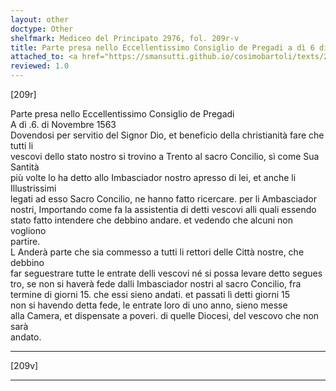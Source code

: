 ```yaml
---
layout: other
doctype: Other
shelfmark: Mediceo del Principato 2976, fol. 209r-v
title: Parte presa nello Eccellentissimo Consiglio de Pregadi a dì 6 di Novembre 1563
attached_to: <a href="https://smansutti.github.io/cosimobartoli/texts/2976_090/">2976_090</a>
reviewed: 1.0
---
```


[209r]  
  
  
Parte presa nello Eccellentissimo Consiglio de Pregadi  
A dì .6. di Novembre 1563  
Dovendosi per servitio del Signor Dio, et beneficio della christianità fare che tutti li  
vescovi dello stato nostro si trovino a Trento al sacro Concilio, sì come Sua Santità  
più volte lo ha detto allo Imbasciador nostro apresso di lei, et anche li Illustrissimi  
legati ad esso Sacro Concilio, ne hanno fatto ricercare. per li Ambasciador  
nostri, Importando come fa la assistentia di detti vescovi alli quali essendo  
stato fatto intendere che debbino andare. et vedendo che alcuni non vogliono  
partire.  
L Anderà parte che sia commesso a tutti li rettori delle Città nostre, che debbino  
far seguestrare tutte le entrate delli vescovi né si possa levare detto segues  
tro, se non si haverà fede dalli Imbasciador nostri al sacro Concilio, fra  
termine di giorni 15. che essi sieno andati. et passati lì detti giorni 15  
non si havendo detta fede, le entrate loro di uno anno, sieno messe  
alla Camera, et dispensate a poveri. di quelle Diocesi, del vescovo che non sarà  
andato.  
  
---  

[209v]  
  
  
  
---  

